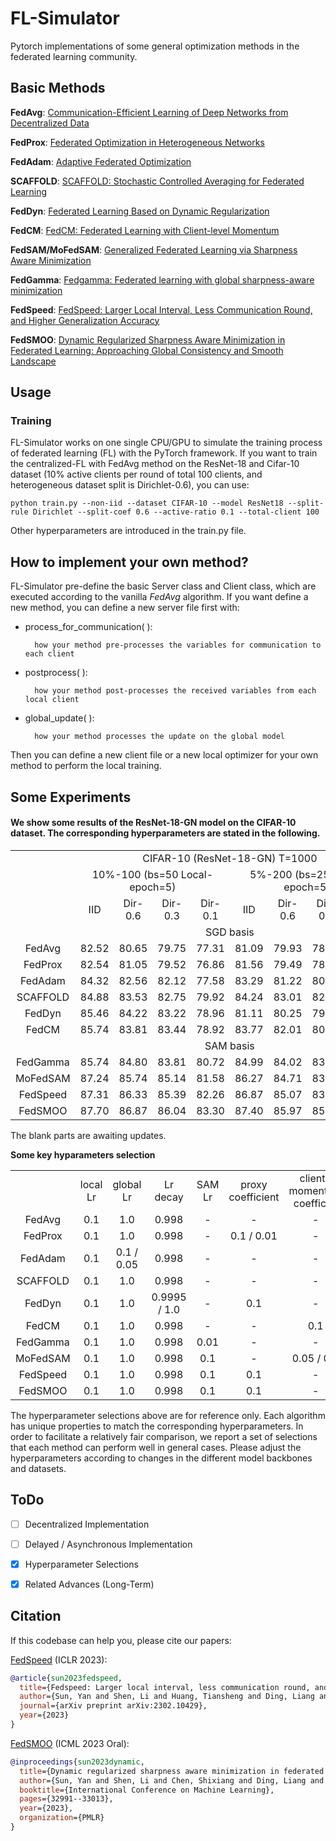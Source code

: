 # FL-Simulator
Pytorch implementations of some general optimization methods in the federated learning community.

## Basic Methods

**FedAvg**: [Communication-Efficient Learning of Deep Networks
from Decentralized Data](http://proceedings.mlr.press/v54/mcmahan17a/mcmahan17a.pdf)

**FedProx**: [Federated Optimization in Heterogeneous Networks](https://arxiv.org/pdf/1812.06127.pdf)

**FedAdam**: [Adaptive Federated Optimization](https://openreview.net/pdf?id=LkFG3lB13U5)

**SCAFFOLD**: [SCAFFOLD: Stochastic Controlled Averaging for Federated Learning](http://proceedings.mlr.press/v119/karimireddy20a/karimireddy20a.pdf)

**FedDyn**: [Federated Learning Based on
Dynamic Regularization](https://openreview.net/pdf?id=B7v4QMR6Z9w)

**FedCM**: [FedCM: Federated Learning with
Client-level Momentum](https://arxiv.org/pdf/2106.10874.pdf)

**FedSAM/MoFedSAM**: [Generalized Federated Learning via Sharpness Aware Minimization](https://proceedings.mlr.press/v162/qu22a/qu22a.pdf)

**FedGamma**: [Fedgamma: Federated learning with global sharpness-aware minimization](https://ieeexplore.ieee.org/abstract/document/10269141)

**FedSpeed**: [FedSpeed: Larger Local Interval, Less Communication Round, and Higher Generalization Accuracy](https://openreview.net/pdf?id=bZjxxYURKT)

**FedSMOO**: [Dynamic Regularized Sharpness Aware Minimization in Federated Learning: Approaching Global Consistency and Smooth Landscape](https://proceedings.mlr.press/v202/sun23h.html)


## Usage
### Training

FL-Simulator works on one single CPU/GPU to simulate the training process of federated learning (FL) with the PyTorch framework. If you want to train the centralized-FL with FedAvg method on the ResNet-18 and Cifar-10 dataset (10% active clients per round of total 100 clients, and heterogeneous dataset split is Dirichlet-0.6), you can use:
```train cFL
python train.py --non-iid --dataset CIFAR-10 --model ResNet18 --split-rule Dirichlet --split-coef 0.6 --active-ratio 0.1 --total-client 100
```
Other hyperparameters are introduced in the train.py file.

## How to implement your own method?

FL-Simulator pre-define the basic Server class and Client class, which are executed according to the vanilla $FedAvg$ algorithm. If you want define a new method, you can define a new server file first with:

- process_for_communication( ):
    
        how your method pre-processes the variables for communication to each client 

- postprocess( ):

        how your method post-processes the received variables from each local client

- global_update( ):

        how your method processes the update on the global model

Then you can define a new client file or a new local optimizer for your own method to perform the local training.



## Some Experiments
#### We show some results of the ResNet-18-GN model on the CIFAR-10 dataset. The corresponding hyperparameters are stated in the following.
<p align="center">
<table>
    <tbody align="center" valign="center">
        <tr>
            <td colspan="1">   </td>
            <td colspan="8"> CIFAR-10 (ResNet-18-GN) T=1000 </td>
        </tr>
        <tr>
            <td colspan="1">  </td>
            <td colspan="4">  10%-100 (bs=50 Local-epoch=5)  </td>
            <td colspan="4">  5%-200 (bs=25 Local-epoch=5)	 </td>
        </tr>
        <tr>
            <td colspan="1">  </td>
            <td colspan="1"> IID </td>
            <td colspan="1"> Dir-0.6 </td>
            <td colspan="1"> Dir-0.3 </td>
            <td colspan="1"> Dir-0.1 </td>
            <td colspan="1"> IID </td>
            <td colspan="1"> Dir-0.6 </td>
            <td colspan="1"> Dir-0.3 </td>
            <td colspan="1"> Dir-0.1 </td>
        </tr>
        <tr>
            <td colspan="1">   </td>
            <td colspan="8"> SGD basis </td>
        </tr>
        <tr>
            <td colspan="1"> FedAvg </td>
            <td colspan="1"> 82.52 </td>
            <td colspan="1"> 80.65 </td>
            <td colspan="1"> 79.75 </td>
            <td colspan="1"> 77.31 </td>
            <td colspan="1"> 81.09 </td>
            <td colspan="1"> 79.93 </td>
            <td colspan="1"> 78.66 </td>
            <td colspan="1"> 75.21 </td>
        </tr>
        <tr>
            <td colspan="1"> FedProx </td>
            <td colspan="1"> 82.54 </td>
            <td colspan="1"> 81.05 </td>
            <td colspan="1"> 79.52 </td>
            <td colspan="1"> 76.86 </td>
            <td colspan="1"> 81.56 </td>
            <td colspan="1"> 79.49 </td>
            <td colspan="1"> 78.76 </td>
            <td colspan="1"> 75.84 </td>
        </tr>
        <tr>
            <td colspan="1"> FedAdam </td>
            <td colspan="1"> 84.32 </td>
            <td colspan="1"> 82.56 </td>
            <td colspan="1"> 82.12 </td>
            <td colspan="1"> 77.58 </td>
            <td colspan="1"> 83.29 </td>
            <td colspan="1"> 81.22 </td>
            <td colspan="1"> 80.22 </td>
            <td colspan="1"> 75.83 </td>
        </tr>
        <tr>
            <td colspan="1"> SCAFFOLD </td>
            <td colspan="1"> 84.88 </td>
            <td colspan="1"> 83.53 </td>
            <td colspan="1"> 82.75 </td>
            <td colspan="1"> 79.92 </td>
            <td colspan="1"> 84.24 </td>
            <td colspan="1"> 83.01 </td>
            <td colspan="1"> 82.04 </td>
            <td colspan="1"> 78.23 </td>
        </tr>
        <tr>
            <td colspan="1"> FedDyn </td>
            <td colspan="1"> 85.46 </td>
            <td colspan="1"> 84.22 </td>
            <td colspan="1"> 83.22 </td>
            <td colspan="1"> 78.96 </td>
            <td colspan="1"> 81.11 </td>
            <td colspan="1"> 80.25 </td>
            <td colspan="1"> 79.43 </td>
            <td colspan="1"> 75.43 </td>
        </tr>
        <tr>
            <td colspan="1"> FedCM </td>
            <td colspan="1"> 85.74 </td>
            <td colspan="1"> 83.81 </td>
            <td colspan="1"> 83.44 </td>
            <td colspan="1"> 78.92 </td>
            <td colspan="1"> 83.77 </td>
            <td colspan="1"> 82.01 </td>
            <td colspan="1"> 80.77 </td>
            <td colspan="1"> 75.91 </td>
        </tr>
        <tr>
            <td colspan="1">   </td>
            <td colspan="8"> SAM basis </td>
        </tr>
        <tr>
            <td colspan="1"> FedGamma </td>
            <td colspan="1"> 85.74 </td>
            <td colspan="1"> 84.80 </td>
            <td colspan="1"> 83.81 </td>
            <td colspan="1"> 80.72 </td>
            <td colspan="1"> 84.99 </td>
            <td colspan="1"> 84.02 </td>
            <td colspan="1"> 83.03 </td>
            <td colspan="1"> 80.09 </td>
        </tr>
        <tr>
            <td colspan="1"> MoFedSAM </td>
            <td colspan="1"> 87.24 </td>
            <td colspan="1"> 85.74 </td>
            <td colspan="1"> 85.14 </td>
            <td colspan="1"> 81.58 </td>
            <td colspan="1"> 86.27 </td>
            <td colspan="1"> 84.71 </td>
            <td colspan="1"> 83.44 </td>
            <td colspan="1"> 79.02 </td>
        </tr>
        <tr>
            <td colspan="1"> FedSpeed </td>
            <td colspan="1"> 87.31 </td>
            <td colspan="1"> 86.33 </td>
            <td colspan="1"> 85.39 </td>
            <td colspan="1"> 82.26 </td>
            <td colspan="1"> 86.87 </td>
            <td colspan="1"> 85.07 </td>
            <td colspan="1"> 83.94 </td>
            <td colspan="1"> 79.66 </td>
        </tr>
        <tr>
            <td colspan="1"> FedSMOO </td>
            <td colspan="1"> 87.70 </td>
            <td colspan="1"> 86.87 </td>
            <td colspan="1"> 86.04 </td>
            <td colspan="1"> 83.30 </td>
            <td colspan="1"> 87.40 </td>
            <td colspan="1"> 85.97 </td>
            <td colspan="1"> 85.14 </td>
            <td colspan="1"> 81.35 </td>
        </tr>
    </tbody>
</table>
</p>

The blank parts are awaiting updates.

**Some key hyparameters selection**
<p align="center">
<table>
    <tbody align="center" valign="center">
        <tr>
            <td colspan="1">  </td>
            <td colspan="1"> local Lr </td>
            <td colspan="1"> global Lr </td>
            <td colspan="1"> Lr decay </td>
            <td colspan="1"> SAM Lr </td>
            <td colspan="1"> proxy coefficient </td>
            <td colspan="1"> client-momentum coefficiet </td>
        </tr>
        <tr>
            <td colspan="1"> FedAvg </td>
            <td colspan="1"> 0.1 </td>
            <td colspan="1"> 1.0 </td>
            <td colspan="1"> 0.998 </td>
            <td colspan="1"> - </td>
            <td colspan="1"> - </td>
            <td colspan="1"> - </td>
        </tr>
        <tr>
            <td colspan="1"> FedProx </td>
            <td colspan="1"> 0.1 </td>
            <td colspan="1"> 1.0 </td>
            <td colspan="1"> 0.998 </td>
            <td colspan="1"> - </td>
            <td colspan="1"> 0.1 / 0.01 </td>
            <td colspan="1"> - </td>
        </tr>
        <tr>
            <td colspan="1"> FedAdam </td>
            <td colspan="1"> 0.1 </td>
            <td colspan="1"> 0.1 / 0.05 </td>
            <td colspan="1"> 0.998 </td>
            <td colspan="1"> - </td>
            <td colspan="1"> - </td>
            <td colspan="1"> - </td>
        </tr>
        <tr>
            <td colspan="1"> SCAFFOLD </td>
            <td colspan="1"> 0.1 </td>
            <td colspan="1"> 1.0 </td>
            <td colspan="1"> 0.998 </td>
            <td colspan="1"> - </td>
            <td colspan="1"> - </td>
            <td colspan="1"> - </td>
        </tr>
        <tr>
            <td colspan="1"> FedDyn </td>
            <td colspan="1"> 0.1 </td>
            <td colspan="1"> 1.0 </td>
            <td colspan="1"> 0.9995 / 1.0 </td>
            <td colspan="1"> - </td>
            <td colspan="1"> 0.1 </td>
            <td colspan="1"> - </td>
        </tr>
        <tr>
            <td colspan="1"> FedCM </td>
            <td colspan="1"> 0.1 </td>
            <td colspan="1"> 1.0 </td>
            <td colspan="1"> 0.998 </td>
            <td colspan="1"> - </td>
            <td colspan="1"> - </td>
            <td colspan="1"> 0.1 </td>
        </tr>
        <tr>
            <td colspan="1"> FedGamma </td>
            <td colspan="1"> 0.1 </td>
            <td colspan="1"> 1.0 </td>
            <td colspan="1"> 0.998 </td>
            <td colspan="1"> 0.01 </td>
            <td colspan="1"> - </td>
            <td colspan="1"> - </td>
        </tr>
        <tr>
            <td colspan="1"> MoFedSAM </td>
            <td colspan="1"> 0.1 </td>
            <td colspan="1"> 1.0 </td>
            <td colspan="1"> 0.998 </td>
            <td colspan="1"> 0.1 </td>
            <td colspan="1"> - </td>
            <td colspan="1"> 0.05 / 0.1 </td>
        </tr>
        <tr>
            <td colspan="1"> FedSpeed </td>
            <td colspan="1"> 0.1 </td>
            <td colspan="1"> 1.0 </td>
            <td colspan="1"> 0.998 </td>
            <td colspan="1"> 0.1 </td>
            <td colspan="1"> 0.1 </td>
            <td colspan="1"> - </td>
        </tr>
        <tr>
            <td colspan="1"> FedSMOO </td>
            <td colspan="1"> 0.1 </td>
            <td colspan="1"> 1.0 </td>
            <td colspan="1"> 0.998 </td>
            <td colspan="1"> 0.1 </td>
            <td colspan="1"> 0.1 </td>
            <td colspan="1"> - </td>
        </tr>
    </tbody>
</table>
</p>

The hyperparameter selections above are for reference only. Each algorithm has unique properties to match the corresponding hyperparameters. In order to facilitate a relatively fair comparison, we report a set of selections that each method can perform well in general cases. Please adjust the hyperparameters according to changes in the different model backbones and datasets.

## ToDo
- [ ] Decentralized Implementation
- [ ] Delayed / Asynchronous Implementation
- [x] Hyperparameter Selections
- [x] Related Advances (Long-Term)


## Citation
If this codebase can help you, please cite our papers: 

[FedSpeed](https://arxiv.org/abs/2302.10429) (ICLR 2023):
```bibtex
@article{sun2023fedspeed,
  title={Fedspeed: Larger local interval, less communication round, and higher generalization accuracy},
  author={Sun, Yan and Shen, Li and Huang, Tiansheng and Ding, Liang and Tao, Dacheng},
  journal={arXiv preprint arXiv:2302.10429},
  year={2023}
}
```
[FedSMOO](https://proceedings.mlr.press/v202/sun23h.html) (ICML 2023 Oral):
```bibtex
@inproceedings{sun2023dynamic,
  title={Dynamic regularized sharpness aware minimization in federated learning: Approaching global consistency and smooth landscape},
  author={Sun, Yan and Shen, Li and Chen, Shixiang and Ding, Liang and Tao, Dacheng},
  booktitle={International Conference on Machine Learning},
  pages={32991--33013},
  year={2023},
  organization={PMLR}
}
```